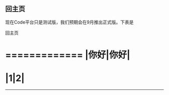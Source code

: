 回主页
----------

现在Code平台只是测试版，我们预期会在9月推出正式版。下表是


回主页

=============
|你好|你好|
=============
|1|2|
=============
-----
